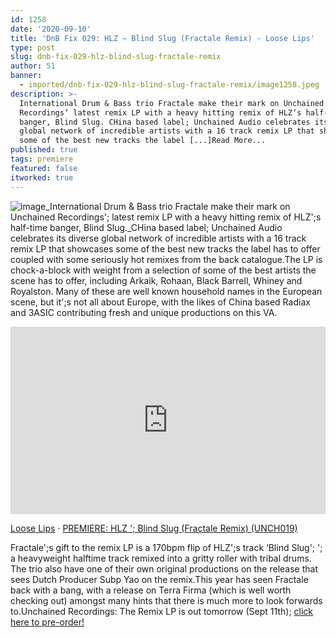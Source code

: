 ```yaml
---
id: 1258
date: '2020-09-10'
title: 'DnB Fix 029: HLZ – Blind Slug (Fractale Remix) - Loose Lips'
type: post
slug: dnb-fix-029-hlz-blind-slug-fractale-remix
author: 51
banner:
  - imported/dnb-fix-029-hlz-blind-slug-fractale-remix/image1258.jpeg
description: >-
  International Drum & Bass trio Fractale make their mark on Unchained
  Recordings’ latest remix LP with a heavy hitting remix of HLZ’s half-time
  banger, Blind Slug. CHina based label; Unchained Audio celebrates its diverse
  global network of incredible artists with a 16 track remix LP that showcases
  some of the best new tracks the label [...]Read More...
published: true
tags: premiere
featured: false
itworked: true
---
```

![image](../imported/dnb-fix-029-hlz-blind-slug-fractale-remix/image1258.jpeg)_International Drum & Bass trio Fractale make their mark on Unchained Recordings'; latest remix LP with a heavy hitting remix of HLZ';s half-time banger, Blind Slug._CHina based label; Unchained Audio celebrates its diverse global network of incredible artists with a 16 track remix LP that showcases some of the best new tracks the label has to offer coupled with some seriously hot remixes from the back catalogue.The LP is chock-a-block with weight from a selection of some of the best artists the scene has to offer, including Arkaik, Rohaan, Black Barrell, Whiney and Royalston. Many of these are well known household names in the European scene, but it';s not all about Europe, with the likes of China based Radiax and 3ASIC contributing fresh and unique productions on this VA.

<iframe width='100%' height='300' scrolling='no' frameborder='no' allow='autoplay' src='https://w.soundcloud.com/player/?url=https%3A//api.soundcloud.com/tracks/890869102&color=%23ff5500&auto_play=false&hide_related=false&show_comments=true&show_user=true&show_reposts=false&show_teaser=true'></iframe>

[Loose Lips](https://soundcloud.com/loose-lips123 "Loose Lips") · [PREMIERE: HLZ '; Blind Slug (Fractale Remix) (UNCH019)](https://soundcloud.com/loose-lips123/premiere-hlz-blind-slug-fractale-remix-unch019 "PREMIERE: HLZ - Blind Slug (Fractale Remix) (UNCH019)")

Fractale';s gift to the remix LP is a 170bpm flip of HLZ';s track ‘Blind Slug'; '; a heavyweight halftime track remixed into a gritty roller with tribal drums. The trio also have one of their own original productions on the release that sees Dutch Producer Subp Yao on the remix.This year has seen Fractale back with a bang, with a release on Terra Firma (which is well worth checking out) amongst many hints that there is much more to look forwards to.Unchained Recordings: The Remix LP is out tomorrow (Sept 11th); [click here to pre-order!](https://unchainedrecordings.bandcamp.com/album/unchained-the-remixes)